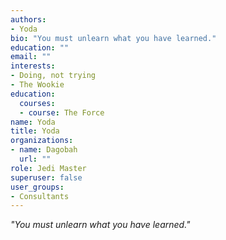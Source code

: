 ```yaml
---
authors:
- Yoda
bio: "You must unlearn what you have learned."
education: ""
email: ""
interests:
- Doing, not trying
- The Wookie
education:
  courses:
  - course: The Force
name: Yoda
title: Yoda
organizations:
- name: Dagobah
  url: ""
role: Jedi Master
superuser: false
user_groups:
- Consultants
---
```


*"You must unlearn what you have learned."*